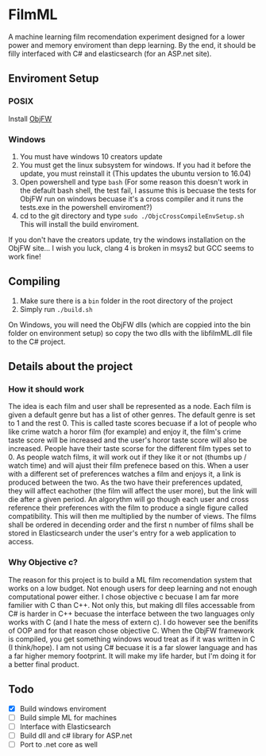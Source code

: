 # FilmML
A machine learning film recomendation experiment designed for a lower power and memory enviroment than depp learning. By the end, it should be filly interfaced with C# and elasticsearch (for an ASP.net site).

## Enviroment Setup
### POSIX
Install [ObjFW](https://github.com/Midar/objfw)
### Windows
1. You must have windows 10 creators update
2. You must get the linux subsystem for windows. If you had it before the update, you must reinstall it (This updates the ubuntu version to 16.04)
3. Open powershell and type ```bash``` (For some reason this doesn't work in the default bash shell, the test fail, I assume this is becuase the tests for ObjFW run on windows becuase it's a cross compiler and it runs the tests.exe in the powershell enviroment?)
4. cd to the git directory and type ```sudo ./ObjcCrossCompileEnvSetup.sh``` This will install the build enviroment.

If you don't have the creators update, try the windows installation on the ObjFW site... I wish you luck, clang 4 is broken in msys2 but GCC seems to work fine!

## Compiling
1. Make sure there is a ```bin``` folder in the root directory of the project
2. Simply run ```./build.sh```

On Windows, you will need the ObjFW dlls (which are coppied into the bin folder on environment setup) so copy the two dlls with the libfilmML.dll file to the C# project.

## Details about the project
### How it should work
The idea is each film and user shall be represented as a node. Each film is given a default genre but has a list of other genres. The default genre is set to 1 and the rest 0. This is called taste scores becuase if a lot of people who like crime watch a horor film (for example) and enjoy it, the film's crime taste score will be increased and the user's horor taste score will also be increased. People have their taste scorse for the different film types set to 0. As people watch films, it will work out if they like it or not (thumbs up / watch time) and will ajust their film prefenece based on this. When a user with a different set of preferences watches a film and enjoys it, a link is produced between the two. As the two have their preferences updated, they will affect eachother (the film will affect the user more), but the link will die after a given period. An algorythm will go though each user and cross reference their preferences with the film to produce a single figure called compatibility. This will then me multiplied by the number of views. The films shall be ordered in decending order and the first n number of films shall be stored in Elasticsearch under the user's entry for a web application to access.

### Why Objective c?
The reason for this project is to build a ML film recomendation system that works on a low budget. Not enough users for deep learning and not enough computational power either. I chose objective c becuase I am far more familier with C than C++. Not only this, but making dll files accessable from C# is harder in C++ becuase the interface between the two languages only works with C (and I hate the mess of extern c). I do however see the benifits of OOP and for that reason chose objective C. When the ObjFW framework is compiled, you get something windows woud treat as if it was written in C (I think/hope). I am not using C# becuase it is a far slower language and has a far higher memory footprint. It will make my life harder, but I'm doing it for a better final product. 

## Todo
- [x] Build windows enviroment
- [ ] Build simple ML for machines
- [ ] Interface with Elasticsearch
- [ ] Build dll and c# library for ASP.net
- [ ] Port to .net core as well

